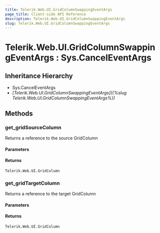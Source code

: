 ```yaml
---
title: Telerik.Web.UI.GridColumnSwappingEventArgs
page_title: Client-side API Reference
description: Telerik.Web.UI.GridColumnSwappingEventArgs
slug: Telerik.Web.UI.GridColumnSwappingEventArgs
---
```


# Telerik.Web.UI.GridColumnSwappingEventArgs : Sys.CancelEventArgs 

## Inheritance Hierarchy

* Sys.CancelEventArgs
* *[Telerik.Web.UI.GridColumnSwappingEventArgs]({%slug Telerik.Web.UI.GridColumnSwappingEventArgs%})*


## Methods

###  get_gridSourceColumn

Returns a reference to the source GridColumn

#### Parameters

#### Returns

`Telerik.Web.UI.GridColumn`

### get_gridTargetColumn

Returns a reference to the target GridColumn

#### Parameters

#### Returns

`Telerik.Web.UI.GridColumn`



